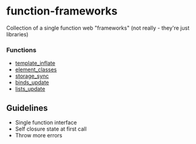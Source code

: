 # function-frameworks

Collection of a single function web "frameworks" (not really - they're just libraries)

### Functions

- [template_inflate](./template_inflate/)
- [element_classes](./element_classes/)
- [storage_sync](./storage_sync/)
- [binds_update](./binds_update)
- [lists_update](./lists_update)


## Guidelines

- Single function interface
- Self closure state at first call
- Throw more errors
